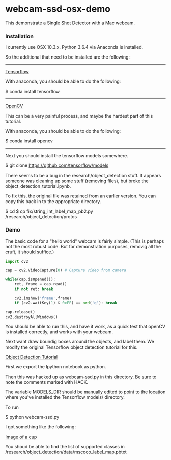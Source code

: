 # webcam-ssd-osx-demo

This demonstrate a Single Shot Detector with a Mac webcam.

### Installation

I currently use OSX 10.3.x.
Python 3.6.4 via Anaconda is installed.

So the additional that need to be installed are the following:

---------------------
[Tensorflow](https://www.tensorflow.org/install/install_mac)

With anaconda, you should be able to do the following:

$ conda install tensorflow

---------------------
[OpenCV](https://www.pyimagesearch.com/2016/12/19/install-opencv-3-on-macos-with-homebrew-the-easy-way/)

This can be a very painful process, and maybe the hardest part
of this tutorial.

With anaconda, you should be able to do the following:

$ conda install opencv

---------------------
Next you should install the tensorflow models somewhere.

$ git clone https://github.com/tensorflow/models

There seems to be a bug in the research/object_detection stuff.
It appears someone was cleaning up some stuff (removing files),
but broke the object_detection_tutorial.ipynb.

To fix this, the original file was retained from an earlier version.
You can copy this back in to the appropriate directory.

$ cd <webcam-ssd-osx-demo>
$ cp fix/string_int_label_map_pb2.py <tf-models-dir>/research/object_detection/protos


### Demo

The basic code for a "hello world" webcam is fairly simple.
(This is perhaps not the most robust code.  But for demonstration
 purposes, removig all the cruft, it should suffice.)

```python
import cv2

cap = cv2.VideoCapture(0) # Capture video from camera

while(cap.isOpened()):
    ret, frame = cap.read()
    if not ret: break

    cv2.imshow('frame',frame)
    if (cv2.waitKey(1) & 0xFF) == ord('q'): break

cap.release()
cv2.destroyAllWindows()

```

You should be able to run this, and have it work,
as a quick test that openCV is installed correctly,
and works with your webcam.


Next want draw boundig boxes around the objects, and
label them. We modify the original Tensorflow object detection
tutorial for this.

[Object Detection Tutorial](https://github.com/tensorflow/models/blob/master/research/object_detection/object_detection_tutorial.ipynb)

First we export the Ipython notebook as python.

Then this was hacked up as webcam-ssd.py in this directory.
Be sure to note the comments marked with HACK.

The variable MODELS_DIR should be manually edited to 
point to the location where you've installed the Tensorflow
models/ directory.


To run

$ python webcam-ssd.py

I got something like the following:

[Image of a cup](./images/cup.png)


You shoud be able to find the list of supported classes
in <tf-models-dir>/research/object_detection/data/mscoco_label_map.pbtxt




